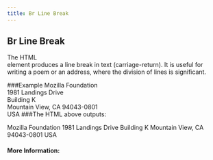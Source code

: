 ```yaml
---
title: Br Line Break
---
```


## Br Line Break

The HTML <br> element produces a line break in text (carriage-return). It is useful for writing a poem or an address, where the division of lines is significant.

###Example
  Mozilla Foundation<br>
  1981 Landings Drive<br>
  Building K<br>
  Mountain View, CA 94043-0801<br>
  USA
###The HTML above outputs:

  Mozilla Foundation
  1981 Landings Drive
  Building K
  Mountain View, CA 94043-0801
  USA

#### More Information:
<!-- Please add any articles you think might be helpful to read before writing the article -->


